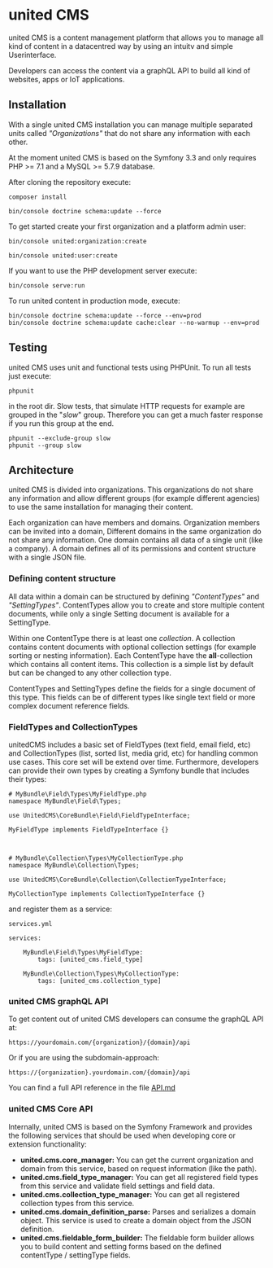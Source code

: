 united CMS
==========

united CMS is a content management platform that allows you to manage all kind of content in a datacentred way by using 
an intuitv and simple Userinterface.

Developers can access the content via a graphQL API to build all kind of websites, apps or IoT applications.   


## Installation

With a single united CMS installation you can manage multiple separated units called *"Organizations"* that do not 
share any information with each other. 

At the moment united CMS is based on the Symfony 3.3 and  only requires PHP >= 7.1 and a MySQL >= 5.7.9 database.

After cloning the repository execute: 

    composer install  
    
    bin/console doctrine schema:update --force
    
To get started create your first organization and a platform admin user:

    bin/console united:organization:create
    
    bin/console united:user:create 
    
If you want to use the PHP development server execute: 

    bin/console serve:run

To run united content in production mode, execute:

    bin/console doctrine schema:update --force --env=prod
    bin/console doctrine schema:update cache:clear --no-warmup --env=prod    

## Testing

united CMS uses unit and functional tests using PHPUnit. To run all tests just execute: 

    phpunit
    
in the root dir. Slow tests, that simulate HTTP requests for example are grouped in the "*slow*" group. Therefore you 
can get a much faster response if you run this group at the end.

    phpunit --exclude-group slow
    phpunit --group slow 


## Architecture

united CMS is divided into organizations. This organizations do not share any information and 
allow different groups (for example different agencies) to use the same installation for managing their content.

Each organization can have members and domains. Organization members can be invited into a domain, Different domains in 
the same organization do not share any information. One domain contains all data of a single unit (like a company). A 
domain defines all of its permissions and content structure with a single JSON file.

### Defining content structure

All data within a domain can be structured by defining *"ContentTypes"* and *"SettingTypes"*. ContentTypes allow you to 
create and store multiple content documents, while only a single Setting document is available for a SettingType.

Within one ContentType there is at least one *collection*. A collection contains content documents with optional 
collection settings (for example sorting or nesting information). Each ContentType have the **all**-collection which 
contains all content items. This collection is a simple list by default but can be changed to any other collection 
type.

ContentTypes and SettingTypes define the fields for a single document of this type. This fields can be of different 
types like single text field or more complex document reference fields.

### FieldTypes and CollectionTypes

unitedCMS includes a basic set of FieldTypes (text field, email field, etc) and CollectionTypes (list, sorted list, 
media grid, etc) for handling common use cases. This core set will be extend over time. Furthermore, developers can 
provide their own types by creating a Symfony bundle that includes their types: 

    # MyBundle\Field\Types\MyFieldType.php 
    namespace MyBundle\Field\Types;
    
    use UnitedCMS\CoreBundle\Field\FieldTypeInterface;
    
    MyFieldType implements FieldTypeInterface {}
    
    
    
    # MyBundle\Collection\Types\MyCollectionType.php
    namespace MyBundle\Collection\Types;
    
    use UnitedCMS\CoreBundle\Collection\CollectionTypeInterface;
    
    MyCollectionType implements CollectionTypeInterface {}

and register them as a service: 

    services.yml
    
    services: 
    
        MyBundle\Field\Types\MyFieldType:
            tags: [united_cms.field_type]    
            
        MyBundle\Collection\Types\MyCollectionType: 
            tags: [united_cms.collection_type]


### united CMS graphQL API
To get content out of united CMS developers can consume the graphQL API at: 

    https://yourdomain.com/{organization}/{domain}/api

Or if you are using the subdomain-approach: 

    https://{organization}.yourdomain.com/{domain}/api

You can find a full API reference in the file [API.md](API.md)   

### united CMS Core API

Internally, united CMS is based on the Symfony Framework and provides the following services that should be used when 
developing core or extension functionality: 

* **united.cms.core_manager:** You can get the current organization and domain from this service, based on request 
information (like the path).
* **united.cms.field_type_manager:** You can get all registered field types from this service and validate field 
settings and field data.
* **united.cms.collection_type_manager:** You can get all registered collection types from this service.
* **united.cms.domain_definition_parse:** Parses and serializes a domain object. This service is used to create a 
domain object from the JSON definition.
* **united.cms.fieldable_form_builder:** The fieldable form builder allows you to build content and setting forms based 
on the defined contentType / settingType fields.  
  